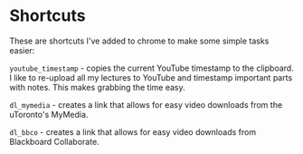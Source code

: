 # Shortcuts

These are shortcuts I've added to chrome to make some simple tasks easier:

`youtube_timestamp` - copies the current YouTube timestamp to the clipboard. I like to re-upload all my lectures to YouTube and timestamp important parts with notes. This makes grabbing the time easy.

`dl_mymedia` - creates a link that allows for easy video downloads from the uToronto's MyMedia.

`dl_bbco` - creates a link that allows for easy video downloads from Blackboard Collaborate.